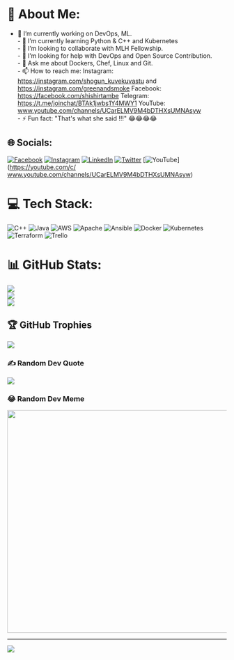 # 💫 About Me:
- 🔭 I’m currently working on DevOps, ML.<br>- 🌱 I’m currently learning Python & C++  and Kubernetes<br>- 👯 I’m looking to collaborate with MLH Fellowship.<br>- 🤔 I’m looking for help with DevOps and Open Source Contribution.<br>- 💬 Ask me about Dockers, Chef, Linux and Git.<br>- 📫 How to reach me: Instagram: https://instagram.com/shogun_kuvekuvastu and https://instagram.com/greenandsmoke Facebook: https://facebook.com/shishirtambe Telegram: https://t.me/joinchat/BTAk1jwbs1Y4MWY1 YouTube:  www.youtube.com/channels/UCarELMV9M4bDTHXsUMNAsyw<br>- ⚡ Fun fact: "That's what she said !!!" 😂😂😂😂


## 🌐 Socials:
[![Facebook](https://img.shields.io/badge/Facebook-%231877F2.svg?logo=Facebook&logoColor=white)](https://facebook.com/shishirtambe) [![Instagram](https://img.shields.io/badge/Instagram-%23E4405F.svg?logo=Instagram&logoColor=white)](https://instagram.com/shogun_kuvkuvastu) [![LinkedIn](https://img.shields.io/badge/LinkedIn-%230077B5.svg?logo=linkedin&logoColor=white)](https://linkedin.com/in/shishir-tambe-993646159/) [![Twitter](https://img.shields.io/badge/Twitter-%231DA1F2.svg?logo=Twitter&logoColor=white)](https://twitter.com/@Shishtam22) [![YouTube](https://img.shields.io/badge/YouTube-%23FF0000.svg?logo=YouTube&logoColor=white)](https://youtube.com/c/ www.youtube.com/channels/UCarELMV9M4bDTHXsUMNAsyw) 

# 💻 Tech Stack:
![C++](https://img.shields.io/badge/c++-%2300599C.svg?style=for-the-badge&logo=c%2B%2B&logoColor=white) ![Java](https://img.shields.io/badge/java-%23ED8B00.svg?style=for-the-badge&logo=java&logoColor=white) ![AWS](https://img.shields.io/badge/AWS-%23FF9900.svg?style=for-the-badge&logo=amazon-aws&logoColor=white) ![Apache](https://img.shields.io/badge/apache-%23D42029.svg?style=for-the-badge&logo=apache&logoColor=white) ![Ansible](https://img.shields.io/badge/ansible-%231A1918.svg?style=for-the-badge&logo=ansible&logoColor=white) ![Docker](https://img.shields.io/badge/docker-%230db7ed.svg?style=for-the-badge&logo=docker&logoColor=white) ![Kubernetes](https://img.shields.io/badge/kubernetes-%23326ce5.svg?style=for-the-badge&logo=kubernetes&logoColor=white) ![Terraform](https://img.shields.io/badge/terraform-%235835CC.svg?style=for-the-badge&logo=terraform&logoColor=white) ![Trello](https://img.shields.io/badge/Trello-%23026AA7.svg?style=for-the-badge&logo=Trello&logoColor=white)
# 📊 GitHub Stats:
![](https://github-readme-stats.vercel.app/api?username=Coldman22&theme=midnight-purple&hide_border=false&include_all_commits=false&count_private=false)<br/>
![](https://github-readme-streak-stats.herokuapp.com/?user=Coldman22&theme=midnight-purple&hide_border=false)<br/>
![](https://github-readme-stats.vercel.app/api/top-langs/?username=Coldman22&theme=midnight-purple&hide_border=false&include_all_commits=false&count_private=false&layout=compact)

## 🏆 GitHub Trophies
![](https://github-profile-trophy.vercel.app/?username=Coldman22&theme=tokyonight&no-frame=false&no-bg=true&margin-w=4)

### ✍️ Random Dev Quote
![](https://quotes-github-readme.vercel.app/api?type=horizontal&theme=tokyonight)

### 😂 Random Dev Meme
<img src="https://random-memer.herokuapp.com/" width="512px"/>

---
[![](https://visitcount.itsvg.in/api?id=Coldman22&icon=0&color=0)](https://visitcount.itsvg.in)

<!-- Proudly created with GPRM ( https://gprm.itsvg.in ) -->

